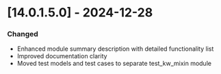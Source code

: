 # [14.0.1.5.0] - 2024-12-28

### Changed
- Enhanced module summary description with detailed functionality list
- Improved documentation clarity
- Moved test models and test cases to separate test_kw_mixin module
